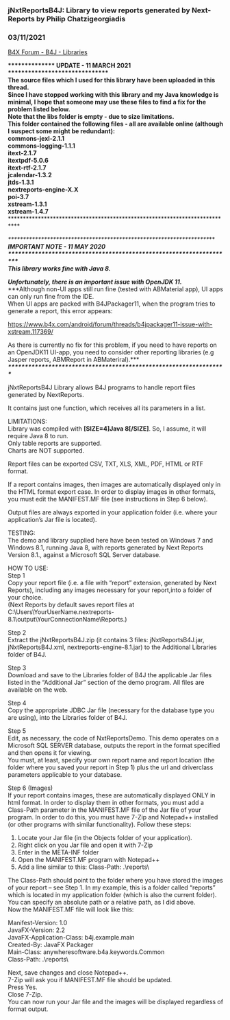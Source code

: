 ### jNxtReportsB4J: Library to view reports generated by Next-Reports by Philip Chatzigeorgiadis
### 03/11/2021
[B4X Forum - B4J - Libraries](https://www.b4x.com/android/forum/threads/57908/)

**\*\*\*\*\*\*\*\*\*\*\*\*\*\* UPDATE - 11 MARCH 2021 \*\*\*\*\*\*\*\*\*\*\*\*\*\*\*\*\*\*\*\*\*\*\*\*\*\*\*\*\*\***  
**The source files which I used for this library have been uploaded in this thread.  
Since I have stopped working with this library and my Java knowledge is minimal, I hope that someone may use these files to find a fix for the problem listed below.  
Note that the libs folder is empty - due to size limitations.  
This folder contained the following files - all are available online (although I suspect some might be redundant):  
commons-jexl-2.1.1  
commons-logging-1.1.1  
itext-2.1.7  
itextpdf-5.0.6  
itext-rtf-2.1.7  
jcalendar-1.3.2  
jtds-1.3.1  
nextreports-engine-X.X  
poi-3.7  
xstream-1.3.1  
xstream-1.4.7**  
**\*\*\*\*\*\*\*\*\*\*\*\*\*\*\*\*\*\*\*\*\*\*\*\*\*\*\*\*\*\*\*\*\*\*\*\*\*\*\*\*\*\*\*\*\*\*\*\*\*\*\*\*\*\*\*\*\*\*\*\*\*\*\*\*\*\*\*\*\*\*\*\*\*  
  
  
  
*\*\*\*\*\*\*\*\*\*\*\*\*\*\*\*\*\*\*\*\*\*\*\*\*\*\*\*\*\*\*\*\*\*\*\*\*\*\*\*\*\*\*\*\*\*\*\*\*\*\*\*\*\*\*\*\*\*\*\*\*\*\*\*\*\*\*\****  
***IMPORTANT NOTE - 11 MAY 2020  
\*\*\*\*\*\*\*\*\*\*\*\*\*\*\*\*\*\*\*\*\*\*\*\*\*\*\*\*\*\*\*\*\*\*\*\*\*\*\*\*\*\*\*\*\*\*\*\*\*\*\*\*\*\*\*\*\*\*\*\*\*\*\*\*\*\*\*  
This library works fine with Java 8.***  
  
***Unfortunately, there is an important issue with OpenJDK 11.***  
***Although non-UI apps still run fine (tested with ABMaterial app), UI apps can only run fine from the IDE.  
When UI apps are packed with B4JPackager11, when the program tries to generate a report, this error appears:  
  
<https://www.b4x.com/android/forum/threads/b4jpackager11-issue-with-xstream.117369/>  
  
As there is currently no fix for this problem, if you need to have reports on an OpenJDK11 UI-app, you need to consider other reporting libraries (e.g Jasper reports, ABMReport in ABMateriral).***  
***\*\*\*\*\*\*\*\*\*\*\*\*\*\*\*\*\*\*\*\*\*\*\*\*\*\*\*\*\*\*\*\*\*\*\*\*\*\*\*\*\*\*\*\*\*\*\*\*\*\*\*\*\*\*\*\*\*\*\*\*\*\*\*\*\****  
  
jNxtReportsB4J Library allows B4J programs to handle report files generated by NextReports.  
  
It contains just one function, which receives all its parameters in a list.  
  
LIMITATIONS:   
Library was compiled with **[SIZE=4]Java 8[/SIZE]**. So, I assume, it will require Java 8 to run.  
Only table reports are supported.  
Charts are NOT supported.  
  
Report files can be exported CSV, TXT, XLS, XML, PDF, HTML or RTF format.  
  
If a report contains images, then images are automatically displayed only in the HTML format export case. In order to display images in other formats, you must edit the MANIFEST.MF file (see instructions in Step 6 below).  
  
Output files are always exported in your application folder (i.e. where your application’s Jar file is located).  
  
TESTING:  
The demo and library supplied here have been tested on Windows 7 and Windows 8.1, running Java 8, with reports generated by Next Reports Version 8.1., against a Microsoft SQL Server database.  
  
HOW TO USE:  
Step 1  
Copy your report file (i.e. a file with “report” extension, generated by Next Reports), including any images necessary for your report,into a folder of your choice.  
(Next Reports by default saves report files at C:\Users\YourUserName\.nextreports-8.1\output\YourConnectionName\Reports.)  
  
Step 2  
Extract the jNxtReportsB4J.zip (it contains 3 files: jNxtReportsB4J.jar, jNxtReportsB4J.xml, nextreports-engine-8.1.jar) to the Additional Libraries folder of B4J.  
  
Step 3  
Download and save to the Libraries folder of B4J the applicable Jar files listed in the “Additional Jar” section of the demo program. All files are available on the web.  
  
Step 4  
Copy the appropriate JDBC Jar file (necessary for the database type you are using), into the Libraries folder of B4J.  
  
Step 5  
Edit, as necessary, the code of NxtReportsDemo. This demo operates on a Microsoft SQL SERVER database, outputs the report in the format specified and then opens it for viewing.  
You must, at least, specify your own report name and report location (the folder where you saved your report in Step 1) plus the url and driverclass parameters applicable to your database.  
  
Step 6 (Images)  
If your report contains images, these are automatically displayed ONLY in html format. In order to display them in other formats, you must add a Class-Path parameter in the MANIFEST.MF file of the Jar file of your program. In order to do this, you must have 7-Zip and Notepad++ installed (or other programs with similar functionality). Follow these steps:  

1. Locate your Jar file (in the Objects folder of your application).
2. Right click on you Jar file and open it with 7-Zip
3. Enter in the META-INF folder
4. Open the MANIFEST.MF program with Notepad++
5. Add a line similar to this: Class-Path: .\reports\

The Class-Path should point to the folder where you have stored the images of your report – see Step 1. In my example, this is a folder called “reports” which is located in my application folder (which is also the current folder). You can specify an absolute path or a relative path, as I did above.  
Now the MANIFEST.MF file will look like this:  
  
Manifest-Version: 1.0  
JavaFX-Version: 2.2  
JavaFX-Application-Class: b4j.example.main  
Created-By: JavaFX Packager  
Main-Class: anywheresoftware.b4a.keywords.Common  
Class-Path: .\reports\  
  
Next, save changes and close Notepad++.  
7-Zip will ask you if MANIFEST.MF file should be updated.  
Press Yes.  
Close 7-Zip.  
You can now run your Jar file and the images will be displayed regardless of format output.